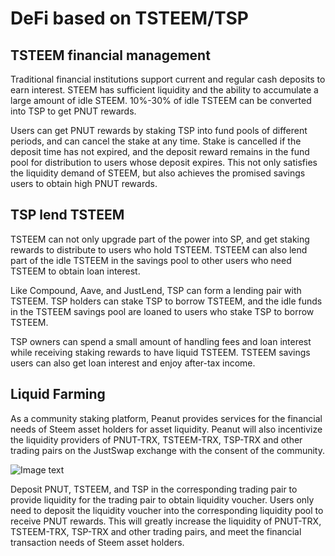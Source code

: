 # DeFi based on TSTEEM/TSP

## TSTEEM financial management

Traditional financial institutions support current and regular cash deposits to earn interest. STEEM has sufficient liquidity and the ability to accumulate a large amount of idle STEEM. 10%-30% of idle TSTEEM can be converted into TSP to get PNUT rewards.

Users can get PNUT rewards by staking TSP into fund pools of different periods, and can cancel the stake at any time. Stake is cancelled if the deposit time has not expired, and the deposit reward remains in the fund pool for distribution to users whose deposit expires. This not only satisfies the liquidity demand of STEEM, but also achieves the promised savings users to obtain high PNUT rewards. 

## TSP lend TSTEEM

TSTEEM can not only upgrade part of the power into SP, and get staking rewards to distribute to users who hold TSTEEM. TSTEEM can also lend part of the idle TSTEEM in the savings pool to other users who need TSTEEM to obtain loan interest.

Like Compound, Aave, and JustLend, TSP can form a lending pair with TSTEEM. TSP holders can stake TSP to borrow TSTEEM, and the idle funds in the TSTEEM savings pool are loaned to users who stake TSP to borrow TSTEEM.

TSP owners can spend a small amount of handling fees and loan interest while receiving staking rewards to have liquid TSTEEM. TSTEEM savings users can also get loan interest and enjoy after-tax income. 

## Liquid Farming

As a community staking platform, Peanut provides services for the financial needs of Steem asset holders for asset liquidity. Peanut will also incentivize the liquidity providers of PNUT-TRX, TSTEEM-TRX, TSP-TRX and other trading pairs on the JustSwap exchange with the consent of the community.

![Image text](http://wherein.mobi/wp-content/uploads/2021/03/farming-pnut-and-trx.jpg)

Deposit PNUT, TSTEEM, and TSP in the corresponding trading pair to provide liquidity for the trading pair to obtain liquidity voucher. Users only need to deposit the liquidity voucher into the corresponding liquidity pool to receive PNUT rewards. This will greatly increase the liquidity of PNUT-TRX, TSTEEM-TRX, TSP-TRX and other trading pairs, and meet the financial transaction needs of Steem asset holders.
